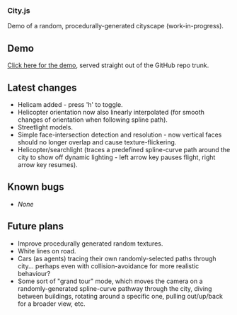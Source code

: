 ### City.js
Demo of a random, procedurally-generated cityscape (work-in-progress).

## Demo

[Click here for the demo](http://htmlpreview.github.com/?https://github.com/shaper-pmp/city.js/blob/master/index.html), served straight out of the GitHub repo trunk.

## Latest changes

* Helicam added - press 'h' to toggle.
* Helicopter orientation now also linearly interpolated (for smooth changes of orientation when following spline path).
* Streetlight models.
* Simple face-intersection detection and resolution - now vertical faces should no longer overlap and cause texture-flickering.
* Helicopter/searchlight (traces a predefined spline-curve path around the city to show off dynamic lighting - left arrow key pauses flight, right arrow key resumes).

## Known bugs

* *None*

## Future plans

* Improve procedurally generated random textures.
* White lines on road.
* Cars (as agents) tracing their own randomly-selected paths through city... perhaps even with collision-avoidance for more realistic behaviour?
* Some sort of "grand tour" mode, which moves the camera on a randomly-generated spline-curve pathway through the city, diving between buildings, rotating around a specific one, pulling out/up/back for a broader view, etc.
